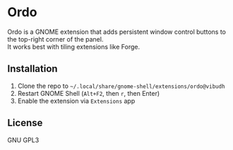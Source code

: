 # Ordo

Ordo is a GNOME extension that adds persistent window control buttons to the top-right corner of the panel.  
It works best with tiling extensions like Forge.

## Installation

1. Clone the repo to `~/.local/share/gnome-shell/extensions/ordo@vibudh`
2. Restart GNOME Shell (`Alt+F2`, then `r`, then Enter)
3. Enable the extension via `Extensions` app

## License

GNU GPL3
